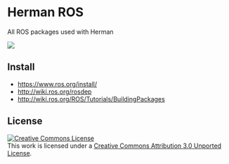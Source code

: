 # Herman ROS

All ROS packages used with Herman

[<img src="https://img.youtube.com/vi/h_7xkxqCnUc/0.jpg">](https://youtu.be/h_7xkxqCnUc)

## Install

- https://www.ros.org/install/
- http://wiki.ros.org/rosdep
- http://wiki.ros.org/ROS/Tutorials/BuildingPackages

## License
<a rel="license" href="http://creativecommons.org/licenses/by/3.0/"><img alt="Creative Commons License" style="border-width:0" src="https://i.creativecommons.org/l/by/3.0/88x31.png" /></a><br />This work is licensed under a <a rel="license" href="http://creativecommons.org/licenses/by/3.0/">Creative Commons Attribution 3.0 Unported License</a>.
